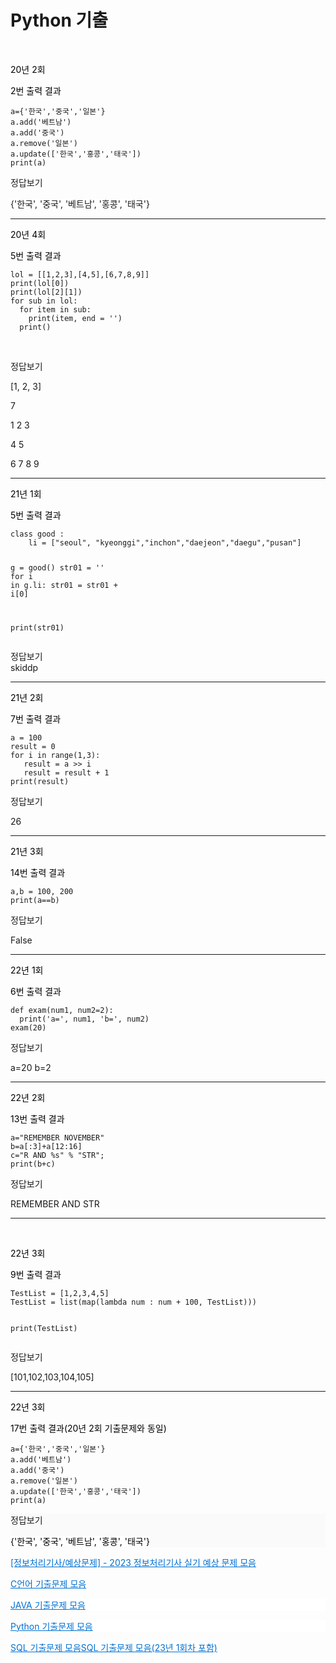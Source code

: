 # Python 기출

<p data-ke-size="size16">&nbsp;</p>
<p data-ke-size="size16"><span style="color: #000000;">20년 2회</span></p>
<p id="SE-a37175b1-db68-4fee-bf4d-9f0d4dc186c5" data-ke-size="size16"><span style="color: #000000;">2번 출력 결과</span></p>
<pre id="code_1671096756403" class="python" data-ke-language="python" data-ke-type="codeblock"><code class="hljs">a={<span class="hljs-string">'한국'</span>,<span class="hljs-string">'중국'</span>,<span class="hljs-string">'일본'</span>}
a.add(<span class="hljs-string">'베트남'</span>)
a.add(<span class="hljs-string">'중국'</span>)
a.remove(<span class="hljs-string">'일본'</span>)
a.update([<span class="hljs-string">'한국'</span>,<span class="hljs-string">'홍콩'</span>,<span class="hljs-string">'태국'</span>])
<span class="hljs-built_in">print</span>(a)</code></pre>
<div data-ke-type="moreLess" data-text-more="정답보기" data-text-less="접기"><a class="btn-toggle-moreless">정답보기</a>
<div class="moreless-content">
<p data-ke-size="size16"><span style="background-color: #ffffff;"> {'한국', '중국', '베트남', '홍콩', '태국'}</span></p>
</div>
</div>
<hr contenteditable="false" data-ke-type="horizontalRule" data-ke-style="style8">
<p data-ke-size="size16"><span style="color: #000000;">20년 4회</span></p>
<p id="SE-a37175b1-db68-4fee-bf4d-9f0d4dc186c5" data-ke-size="size16"><span style="color: #000000;">5번 출력 결과</span></p>
<pre id="code_1671098007403" class="python" data-ke-language="python" data-ke-type="codeblock"><code class="hljs">lol = [[<span class="hljs-number">1</span>,<span class="hljs-number">2</span>,<span class="hljs-number">3</span>],[<span class="hljs-number">4</span>,<span class="hljs-number">5</span>],[<span class="hljs-number">6</span>,<span class="hljs-number">7</span>,<span class="hljs-number">8</span>,<span class="hljs-number">9</span>]]
<span class="hljs-built_in">print</span>(lol[<span class="hljs-number">0</span>])
<span class="hljs-built_in">print</span>(lol[<span class="hljs-number">2</span>][<span class="hljs-number">1</span>])
<span class="hljs-keyword">for</span> sub <span class="hljs-keyword">in</span> lol:
  <span class="hljs-keyword">for</span> item <span class="hljs-keyword">in</span> sub:
    <span class="hljs-built_in">print</span>(item, end = <span class="hljs-string">''</span>)
  <span class="hljs-built_in">print</span>()</code></pre>
<p data-ke-size="size16">&nbsp;</p>
<div data-ke-type="moreLess" data-text-more="정답보기" data-text-less="접기"><a class="btn-toggle-moreless">정답보기</a>
<div class="moreless-content">
<div>
<div>
<div>
<p id="SE-ed4af490-04d3-4f3a-94d3-7b5b98cd9bd3" data-ke-size="size16">[1, 2, 3]</p>
<p id="SE-8aa1593f-7a57-4b1d-bb75-13b59efdea01" data-ke-size="size16">7</p>
<p id="SE-5bbde03b-45db-4156-a6c8-da20ac5cfdde" data-ke-size="size16">1 2 3</p>
<p id="SE-9c57b93d-527c-442e-a679-6d8148b4996e" data-ke-size="size16">4 5</p>
<p data-ke-size="size16">6 7 8 9</p>
</div>
</div>
</div>
</div>
</div>
<hr contenteditable="false" data-ke-type="horizontalRule" data-ke-style="style8">
<p data-ke-size="size16"><span style="color: #000000;">21년 1회</span></p>
<p id="SE-a37175b1-db68-4fee-bf4d-9f0d4dc186c5" data-ke-size="size16"><span style="color: #000000;">5번 출력 결과</span></p>
<pre id="code_1671098009192" class="python" data-ke-language="python" data-ke-type="codeblock"><code class="hljs"><span class="hljs-class"><span class="hljs-keyword">class</span> <span class="hljs-title">good</span> :</span>
	li = [<span class="hljs-string">"seoul"</span>, <span class="hljs-string">"kyeonggi"</span>,<span class="hljs-string">"inchon"</span>,<span class="hljs-string">"daejeon"</span>,<span class="hljs-string">"daegu"</span>,<span class="hljs-string">"pusan"</span>]

g = good()
str01 = <span class="hljs-string">''</span>
<span class="hljs-keyword">for</span> i <span class="hljs-keyword">in</span> g.li:
str01 = str01 + i[<span class="hljs-number">0</span>]

<span class="hljs-built_in">print</span>(str01)</code></pre>

<div data-ke-type="moreLess" data-text-more="정답보기" data-text-less="접기"><a class="btn-toggle-moreless">정답보기</a>
<div class="moreless-content">
<div>
<div>
<div>
<div id="SE-48e74710-d6e8-4201-ba09-8a5bfba50465">
<div>
<div>
<div>
<div>
<div><span style="background-color: #ffffff;">skiddp</span></div>
</div>
</div>
</div>
</div>
</div>
</div>
</div>
</div>
</div>
</div>
<hr contenteditable="false" data-ke-type="horizontalRule" data-ke-style="style8">
<p data-ke-size="size16"><span style="color: #000000;">21년 2회</span></p>
<p id="SE-a37175b1-db68-4fee-bf4d-9f0d4dc186c5" data-ke-size="size16"><span style="color: #000000;">7번 출력 결과</span></p>
<pre id="code_1671098010326" class="python" data-ke-language="python" data-ke-type="codeblock"><code class="hljs">a = <span class="hljs-number">100</span>
result = <span class="hljs-number">0</span>
<span class="hljs-keyword">for</span> i <span class="hljs-keyword">in</span> <span class="hljs-built_in">range</span>(<span class="hljs-number">1</span>,<span class="hljs-number">3</span>):
   result = a &gt;&gt; i
   result = result + <span class="hljs-number">1</span>
<span class="hljs-built_in">print</span>(result)</code></pre>
<div data-ke-type="moreLess" data-text-more="정답보기" data-text-less="접기"><a class="btn-toggle-moreless">정답보기</a>
<div class="moreless-content">
<p data-ke-size="size16">26</p>
</div>
</div>
<hr contenteditable="false" data-ke-type="horizontalRule" data-ke-style="style8">
<p data-ke-size="size16"><span style="color: #000000;">21년 3회</span></p>
<p id="SE-a37175b1-db68-4fee-bf4d-9f0d4dc186c5" data-ke-size="size16"><span style="color: #000000;">14번 출력 결과</span></p>
<pre id="code_1671098011331" class="python" data-ke-language="python" data-ke-type="codeblock"><code class="hljs">a,b = <span class="hljs-number">100</span>, <span class="hljs-number">200</span> 
<span class="hljs-built_in">print</span>(a==b)</code></pre>
<div data-ke-type="moreLess" data-text-more="정답보기" data-text-less="접기"><a class="btn-toggle-moreless">정답보기</a>
<div class="moreless-content">
<p data-ke-size="size16"><span style="background-color: #ffffff;">False</span></p>
</div>
</div>
<hr contenteditable="false" data-ke-type="horizontalRule" data-ke-style="style8">
<p data-ke-size="size16"><span style="color: #000000;">22년 1회</span></p>
<p id="SE-a37175b1-db68-4fee-bf4d-9f0d4dc186c5" data-ke-size="size16"><span style="color: #000000;">6번 출력 결과</span></p>
<pre id="code_1671098012332" class="python" data-ke-language="python" data-ke-type="codeblock"><code class="hljs"><span class="hljs-function"><span class="hljs-keyword">def</span> <span class="hljs-title">exam</span>(<span class="hljs-params">num1, num2=<span class="hljs-number">2</span></span>):</span>
  <span class="hljs-built_in">print</span>(<span class="hljs-string">'a='</span>, num1, <span class="hljs-string">'b='</span>, num2)
exam(<span class="hljs-number">20</span>)</code></pre>
<div data-ke-type="moreLess" data-text-more="정답보기" data-text-less="접기"><a class="btn-toggle-moreless">정답보기</a>
<div class="moreless-content">
<p data-ke-size="size16"><span style="background-color: #ffffff;">a=20 b=2</span></p>
</div>
</div>
<hr contenteditable="false" data-ke-type="horizontalRule" data-ke-style="style8">
<p data-ke-size="size16"><span style="color: #000000;">22년 2회</span></p>
<p id="SE-a37175b1-db68-4fee-bf4d-9f0d4dc186c5" data-ke-size="size16"><span style="color: #000000;">13번 출력 결과</span></p>
<pre id="code_1671098013295" class="python" data-ke-language="python" data-ke-type="codeblock"><code class="hljs">a=<span class="hljs-string">"REMEMBER NOVEMBER"</span>
b=a[:<span class="hljs-number">3</span>]+a[<span class="hljs-number">12</span>:<span class="hljs-number">16</span>]
c=<span class="hljs-string">"R AND %s"</span> % <span class="hljs-string">"STR"</span>;
<span class="hljs-built_in">print</span>(b+c)</code></pre>
<div data-ke-type="moreLess" data-text-more="정답보기" data-text-less="접기"><a class="btn-toggle-moreless">정답보기</a>
<div class="moreless-content">
<p data-ke-size="size16"><span style="background-color: #ffffff;">REMEMBER AND STR</span></p>
</div>
</div>
<hr contenteditable="false" data-ke-type="horizontalRule" data-ke-style="style8">
<p data-ke-size="size16">&nbsp;</p>
<p data-ke-size="size16"><span style="color: #000000;">22년 3회</span></p>
<p id="SE-a37175b1-db68-4fee-bf4d-9f0d4dc186c5" data-ke-size="size16"><span style="color: #000000;">9번 출력 결과</span></p>
<pre id="code_1671113267278" class="python" data-ke-language="python" data-ke-type="codeblock"><code class="hljs">TestList = [<span class="hljs-number">1</span>,<span class="hljs-number">2</span>,<span class="hljs-number">3</span>,<span class="hljs-number">4</span>,<span class="hljs-number">5</span>]
TestList = <span class="hljs-built_in">list</span>(<span class="hljs-built_in">map</span>(<span class="hljs-keyword">lambda</span> num : num + <span class="hljs-number">100</span>, TestList)))
 
<span class="hljs-built_in">print</span>(TestList)</code></pre>
<div data-ke-type="moreLess" data-text-more="정답보기" data-text-less="접기"><a class="btn-toggle-moreless">정답보기</a>
<div class="moreless-content">
<p data-ke-size="size16"><span style="background-color: #ffffff;">[101,102,103,104,105]</span></p>
</div>
</div>
<hr contenteditable="false" data-ke-type="horizontalRule" data-ke-style="style8">
<p data-ke-size="size16"><span style="color: #000000;">22년 3회</span></p>
<p id="SE-a37175b1-db68-4fee-bf4d-9f0d4dc186c5" style="color: #333333; text-align: start;" data-ke-size="size16"><span style="color: #000000;">17번 출력 결과(20년 2회 기출문제와 동일)</span></p>
<pre id="code_1682415480836" class="python" data-ke-language="python" data-ke-type="codeblock"><code class="hljs">a={<span class="hljs-string">'한국'</span>,<span class="hljs-string">'중국'</span>,<span class="hljs-string">'일본'</span>}
a.add(<span class="hljs-string">'베트남'</span>)
a.add(<span class="hljs-string">'중국'</span>)
a.remove(<span class="hljs-string">'일본'</span>)
a.update([<span class="hljs-string">'한국'</span>,<span class="hljs-string">'홍콩'</span>,<span class="hljs-string">'태국'</span>])
<span class="hljs-built_in">print</span>(a)</code></pre>
<div style="background-color: #fafafa; color: #333333; text-align: start;" data-ke-type="moreLess" data-text-more="정답보기" data-text-less="접기"><a class="btn-toggle-moreless">정답보기</a>
<div class="moreless-content">
<p data-ke-size="size16"><span style="background-color: #ffffff; color: #000000; text-align: start;">{'한국', '중국', '베트남', '홍콩', '태국'}</span></p>
</div>
</div>
<p style="color: #333333; text-align: start;" data-ke-size="size16"><a style="color: #0070d1; text-align: start;" href="https://complainrevolutionist.tistory.com/83">[정보처리기사/예상문제] - 2023 정보처리기사 실기 예상 문제 모음</a></p>
<p style="color: #333333; text-align: start;" data-ke-size="size16"><a style="color: #0070d1;" href="https://complainrevolutionist.tistory.com/38">C언어 기출문제 모음</a></p>
<p style="background-color: #ffffff; color: #333333; text-align: start;" data-ke-size="size16"><a style="color: #0070d1;" href="https://complainrevolutionist.tistory.com/39">JAVA 기출문제 모음</a></p>
<p style="background-color: #ffffff; color: #333333; text-align: start;" data-ke-size="size16"><a style="color: #0070d1;" href="https://complainrevolutionist.tistory.com/40">Python 기출문제 모음</a></p>
<p style="color: #333333; text-align: start;" data-ke-size="size16"><a style="background-color: #ffffff; color: #0070d1; text-align: start;" href="https://complainrevolutionist.tistory.com/51">SQL 기출문제 모음</a><a style="background-color: #ffffff; color: #0070d1; text-align: start;" href="https://complainrevolutionist.tistory.com/51">SQL 기출문제 모음(23년 1회차 포함)</a></p>
<p style="color: #333333; text-align: start;" data-ke-size="size16">&nbsp;</p></div>
